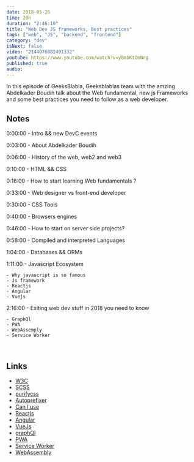 ```yaml
---
date: 2018-05-26
time: 20h
duration: "2:46:10"
title: "Web Dev JS frameworks, Best practices"
tags: ["web", "JS", "backend", "frontend"]
category: "dev"
isNext: false
video: "2144076882491332"
youtube: https://www.youtube.com/watch?v=y8mbKtOmNrg
published: true
audio:
---
```


In this episode of GeeksBlabla, Geeksblablas team with the amzing Abdelkader Boudih talk about the Web fundamental, new js Frameworks and some best practices you need to follow as a web developer.

## Notes

0:00:00 - Intro && new DevC events

0:03:00 - About Abdelkader Boudih

0:06:00 - History of the web, web2 and web3

0:10:00 - HTML && CSS

0:16:00 - How to start learning Web fundamentals ?

0:33:00 - Web designer vs front-end developer

0:30:00 - CSS Tools

0:40:00 - Browsers engines

0:46:00 - How to start on server side projects?

0:58:00 - Compiled and interpreted Languages

1:04:00 - Databases && ORMs

1:11:00 - Javascript Ecosystem

    - Why javascript is so famous
    - Js framework
    - Reactjs
    - Angular
    - Vuejs

2:16:00 - Exiting web dev stuff in 2018 you need to know

    - GraphQl
    - PWA
    - WebAssemply
    - Service Worker

<br/>

## Links

- [W3C](https://www.w3.org/)
- [SCSS](https://sass-lang.com/)
- [purifycss](https://purifycss.online/)
- [Autoprefixer](https://autoprefixer.github.io/)
- [Can I use](https://caniuse.com/)
- [Reactjs](https://reactjs.org/)
- [Angular](https://angular.io/)
- [VueJs](https://vuejs.org/)
- [graphQl](https://graphql.org/)
- [PWA](https://developer.mozilla.org/en-US/docs/Web/Progressive_web_apps)
- [Service Worker](https://developers.google.com/web/ilt/pwa/introduction-to-service-worker)
- [WebAssembly](https://webassembly.org/)
